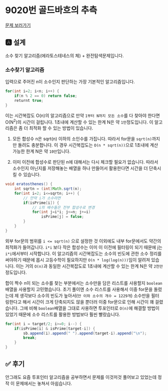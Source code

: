 # 9020번 골드바흐의 추측
[문제 보러가기](https://www.acmicpc.net/problem/9020)

## 🅰 설계
소수 찾기 알고리즘(에라토스테네스의 체) + 완전탐색문제입니다.

### 소수찾기 알고리즘
입력으로 주어진 n이 소수인지 판단하는 가장 기본적인 알고리즘입니다.

```java 
for(int i=2; i<n; i++) {
    if(n % 2 == 0) return false;
    returnt true;    
}
```

이는 시간복잡도 O(n)의 알고리즘으로 만약 `1부터 N까지 모든 소수`를 다 찾아야 한다면
O(N<sup>2</sup>)의 시간이 걸립니다. 1초내에 계산할 수 있는 한계 N은 약 `1만`정도입니다.
이 알고리즘은 좀 더 최적화 할 수 있는 방법이 있습니다.
1. 모든 합성수 n은 sqrt(n) 이하의 소인수를 가집니다. 따라서 for문을 `sqrt(n)`까지만
돌려도 충분합니다. 이 경우 시간복잡도는 `O(n * sqrt(n))`으로 1초내에 계산 가능한
   한계 N은 약 `10만`입니다.
   
2. 이미 이전에 합성수로 판단된 n에 대해서는 다시 체크할 필요가 없습니다. 따라서
소수인지 아닌지를 저장해놓는 배열을 하나 만들어서 활용한다면 시간을 더 단축시킬 수
   있습니다.
   
```java 
void eratosthenes() {
    int sqrtn = (int)Math.sqrt(n);
    for(int i=2; i<=sqrtn; i++) {
        // 만약 i가 소수라면
        if(isPrime[i]) {
            // i의 배수들은 전부 합성수로 변경
            for(int j=i*i; j<=n; j+=i)
                isPrime[j] = false;
        }
    }
}    
```

외부 for문의 범위를 `i <= sqrt(n)` 으로 설정한 것 이외에도 내부 for문에서도 약간의
최적화가 들어갑니다. `i*i` 보다 작은 합성수는 이미 이 이전에 필터링이 되기 때문에
j는 `i*i`에서부터 시작합니다. 이 알고리즘의 시간복잡도는 소수의 빈도에 관한 소수 정리를
써야하기 때문에 몹시 고등수학이 필요하지만 `O(n * log(log(n)))`임이 알려져 있습니다.
이는 거의 `O(n)`과 동일한 시간복잡도로 1초내에 계산할 수 있는 한계 N은 약 `2천만`
정도입니다.

합이 짝수 n이 되는 소수를 찾는 부분에서는 소수만을 담은 리스트를 사용할지 `boolean`배열을
사용할지 고민했습니다. 초기 풀이엔 소수 리스트를 사용해서 이중 for문을 돌렸는데 제 생각보다 
소수의 빈도가 높아서(`만 이하 소수의 개수 = 1229개`) 소수만을 필터링한다고 해서 시간이 크게 단축되지도 않을 뿐더러 이중 for문으로 인해
시간이 꽤 걸렸습니다. 그에 비해 `boolean`배열을 그대로 사용하면 투포인터로 `O(n)`에 해결할
방법이 있었기 때문에 소수 리스트를 활용한 방법보다 훨씬 빨랐습니다.

```java 
for(int i = target/2; i>=0; i--) {
    if(isPrime[i] & isPrime[target-i]) {
        sb.append(i).append(" ").append(target-i).append("\n");
        break;
    }
}
```

## ✅ 후기
안그래도 요즘 투포인터 알고리즘을 공부하면서 문제를 이것저것 풀어보고 있었는데 정작
이 문제에서는 놓쳐서 아쉽습니다.